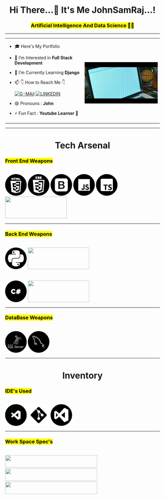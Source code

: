 <h1 align="center">Hi There...👋 It's Me JohnSamRaj...!</h1>
<h3 align="center"><mark>Artificial Intelligence And Data Science 🧑‍🎓</mark></h3>
<hr>
<table width="100%" height="100%"> 
  <tr>
  <td width="50%"> 
				
- 🎓 Here's My Portfolio
  
- 👀 I’m Interested in **Full Stack Development**
  
- 🌱 I’m Currently Learning **Django**
  
- 📫 👇 How to Reach Me 👇<br>

	[![G-MAil](https://img.shields.io/badge/Gmail-D14836?style=for-the-badge&logo=gmail&logoColor=white&color=black)](https://mail.google.com/mail/u/0/#inbox?compose=DmwnWtDkwpTkgTTbBrgPxjxpkcrSSqbSvbkPRdtZQGdQRfnRksNXWDvzcQNgzNvBRgbQXGkSXrVb) [![LINKEDIN](https://img.shields.io/badge/LinkedIn-0077B5?style=for-the-badge&logo=linkedin&logoColor=white&color=black)](https://www.linkedin.com/in/johnsamraj0301)

- 😄 Pronouns : **John** 
  
- ⚡ Fun Fact : **Youtube Learner** 🤭
  
  </td>
  <td width="50%">
		
&nbsp; <br> 
<img src="https://github.com/JohnSamRaj/JohnSamRaj/blob/main/Thupakki.gif" width="485px" height="100%"> 
  </td>
  </tr>   
  </table>
  <hr>
  <h1 align="center">Tech Arsenal</h1>
  <h3><mark>Front End Weapons</mark></h3>
  <br>
<span>
	<img width="70" height="70" src="https://github.com/JohnSamRaj/JohnSamRaj/blob/main/html-5.png"/>
	<img width="70" height="70" src="https://github.com/JohnSamRaj/JohnSamRaj/blob/main/css.png"/>
	<img width="70" height="70" src="https://github.com/JohnSamRaj/JohnSamRaj/blob/main/bootstrap.png"/>
	<img width="70" height="70" src="https://github.com/JohnSamRaj/JohnSamRaj/blob/main/js_.png"/>
	<img width="70" height="70" src="https://github.com/JohnSamRaj/JohnSamRaj/blob/main/typescript.png"/>
	<img width="200" height="70" src="https://img.shields.io/badge/Angular-DD0031?style=for-the-badge&logo=angular&logoColor=white"/>
</span>
<hr>
<h3><mark>Back End Weapons</mark></h3>
  <br>
  <span>
	<img width="70" height="70" src="https://github.com/JohnSamRaj/JohnSamRaj/blob/main/python.png"/>
	<img width="200" height="70" src="https://img.shields.io/badge/Django-092E20?style=for-the-badge&logo=django&logoColor=white"/>
</span>
<br>
<br>
<br>
<span>
	<img width="70" height="70" src="https://github.com/JohnSamRaj/JohnSamRaj/blob/main/C%23%20New.png"/>
	<img width="200" height="70" src="https://img.shields.io/badge/.NET-5C2D91?style=for-the-badge&logo=.net&logoColor=white"/>
</span>
<hr>
<h3><mark>DataBase Weapons</mark></h3>
  <br>
  <span>
	<img width="70" height="70" src="https://github.com/JohnSamRaj/JohnSamRaj/blob/main/mssql.png"/>
 	<img width="70" height="70" src="https://github.com/JohnSamRaj/JohnSamRaj/blob/main/mysql.png"/>
  </span>
  <hr>
  <h1 align="center">Inventory</h1>
  <h3><mark>IDE's Used</mark></h3>
  <br>
  <span>
	  <img width="70" height="70" src="https://github.com/JohnSamRaj/JohnSamRaj/blob/main/Vs%20Code.png"/>
	  <img width="70" height="70" src="https://github.com/JohnSamRaj/JohnSamRaj/blob/main/git%20mas.png"/>
 	<img width="70" height="70" src="https://github.com/JohnSamRaj/JohnSamRaj/blob/main/visual.png"/>
  </span>
  <hr>
  <h3><mark>Work Space Spec's</mark></h3>
  <br>
  <span>
  <img width="300" height="40" src="https://img.shields.io/badge/Windows-Asus_Tuf_Gaming_F15-0078D6?style=for-the-badge&logo=windows&logoColor=white"/>
  <img width="300" height="40" src="https://img.shields.io/badge/AMD-Ryzen_7_4500H-ED1C24?style=for-the-badge&logo=amd&logoColor=white"/>
  <img width="300" height="40" src="https://img.shields.io/badge/NVIDIA-RTX_3050-76B900?style=for-the-badge&logo=nvidia&logoColor=white"/>
  </span>
